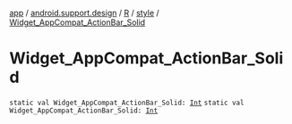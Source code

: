 [app](../../../index.md) / [android.support.design](../../index.md) / [R](../index.md) / [style](index.md) / [Widget_AppCompat_ActionBar_Solid](.)

# Widget_AppCompat_ActionBar_Solid

`static val Widget_AppCompat_ActionBar_Solid: `[`Int`](https://kotlinlang.org/api/latest/jvm/stdlib/kotlin/-int/index.html)
`static val Widget_AppCompat_ActionBar_Solid: `[`Int`](https://kotlinlang.org/api/latest/jvm/stdlib/kotlin/-int/index.html)